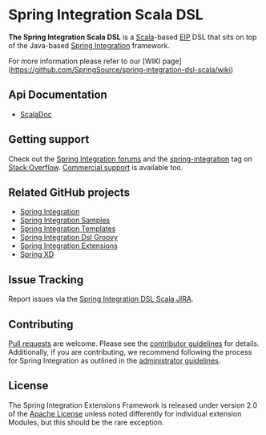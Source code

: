 Spring Integration Scala DSL
============================

**The Spring Integration Scala DSL** is a [Scala][]-based [EIP][] DSL that sits on top of the Java-based [Spring Integration][] framework.

For more information please refer to our [WIKI page] (https://github.com/SpringSource/spring-integration-dsl-scala/wiki)

## Api Documentation

* [ScalaDoc](https://docs.spring.io/spring-integration-dsl-scala/docs/current-SNAPSHOT/api)

## Getting support

Check out the [Spring Integration forums][] and the [spring-integration][spring-integration tag] tag
on [Stack Overflow][]. [Commercial support][] is available too.

## Related GitHub projects

* [Spring Integration][]
* [Spring Integration Samples][]
* [Spring Integration Templates][]
* [Spring Integration Dsl Groovy][]
* [Spring Integration Extensions][]
* [Spring XD][]

## Issue Tracking

Report issues via the [Spring Integration DSL Scala JIRA][].

## Contributing

[Pull requests][] are welcome. Please see the [contributor guidelines][] for details. Additionally, if you are contributing, we recommend following the process for Spring Integration as outlined in the [administrator guidelines][].

## License

The Spring Integration Extensions Framework is released under version 2.0 of the [Apache License][] unless noted differently for individual extension Modules, but this should be the rare exception.

[Scala]: https://www.scala-lang.org/
[EIP]: https://www.enterpriseintegrationpatterns.com/
[Spring Integration]: https://github.com/SpringSource/spring-integration
[Spring Integration forums]: https://forum.spring.io/forumdisplay.php?42-Integration
[spring-integration tag]: https://stackoverflow.com/questions/tagged/spring-integration
[Stack Overflow]: https://stackoverflow.com/faq
[Commercial support]: https://springsource.com/support/springsupport
[Spring Integration DSL Scala JIRA]: https://jira.springsource.org/browse/INTSCALA
[Spring Integration Samples]: https://github.com/SpringSource/spring-integration-samples
[Spring Integration Extensions]: https://github.com/SpringSource/spring-integration-extensions
[Spring Integration Templates]: https://github.com/SpringSource/spring-integration-templates/tree/master/si-sts-templates
[Spring Integration Dsl Groovy]: https://github.com/SpringSource/spring-integration-dsl-groovy
[Spring XD]: https://github.com/SpringSource/spring-xd
[Pull requests]: https://help.github.com/send-pull-requests
[contributor guidelines]: https://github.com/SpringSource/spring-integration/wiki/Contributor-guidelines
[administrator guidelines]: https://github.com/SpringSource/spring-integration/wiki/Administrator-Guidelines
[Apache License]: http://www.apache.org/licenses/LICENSE-2.0
